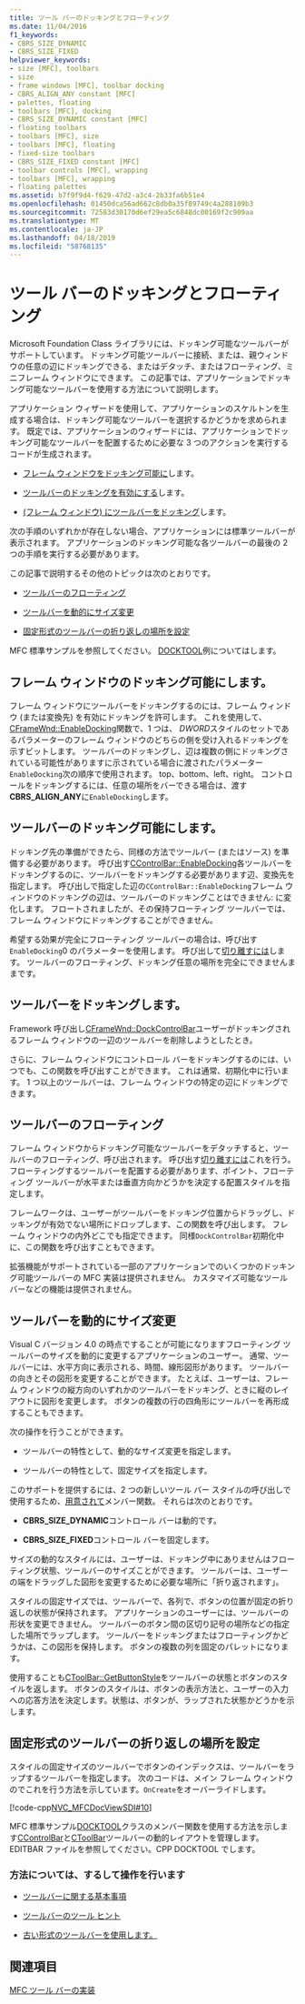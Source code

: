 ```yaml
---
title: ツール バーのドッキングとフローティング
ms.date: 11/04/2016
f1_keywords:
- CBRS_SIZE_DYNAMIC
- CBRS_SIZE_FIXED
helpviewer_keywords:
- size [MFC], toolbars
- size
- frame windows [MFC], toolbar docking
- CBRS_ALIGN_ANY constant [MFC]
- palettes, floating
- toolbars [MFC], docking
- CBRS_SIZE_DYNAMIC constant [MFC]
- floating toolbars
- toolbars [MFC], size
- toolbars [MFC], floating
- fixed-size toolbars
- CBRS_SIZE_FIXED constant [MFC]
- toolbar controls [MFC], wrapping
- toolbars [MFC], wrapping
- floating palettes
ms.assetid: b7f9f9d4-f629-47d2-a3c4-2b33fa6b51e4
ms.openlocfilehash: 01450dca56ad662c8db0a35f89749c4a288109b3
ms.sourcegitcommit: 72583d30170d6ef29ea5c6848dc00169f2c909aa
ms.translationtype: MT
ms.contentlocale: ja-JP
ms.lasthandoff: 04/18/2019
ms.locfileid: "58768135"
---
```

# <a name="docking-and-floating-toolbars"></a>ツール バーのドッキングとフローティング

Microsoft Foundation Class ライブラリには、ドッキング可能なツールバーがサポートしています。 ドッキング可能ツールバーに接続、または、親ウィンドウの任意の辺にドッキングできる、またはデタッチ、またはフローティング、ミニフレーム ウィンドウにできます。 この記事では、アプリケーションでドッキング可能なツールバーを使用する方法について説明します。

アプリケーション ウィザードを使用して、アプリケーションのスケルトンを生成する場合は、ドッキング可能なツールバーを選択するかどうかを求められます。 既定では、アプリケーションのウィザードには、アプリケーションでドッキング可能なツールバーを配置するために必要な 3 つのアクションを実行するコードが生成されます。

- [フレーム ウィンドウをドッキング可能に](#_core_enabling_docking_in_a_frame_window)します。

- [ツールバーのドッキングを有効にする](#_core_enabling_docking_for_a_toolbar)します。

- [(フレーム ウィンドウ) にツールバーをドッキング](#_core_docking_the_toolbar)します。

次の手順のいずれかが存在しない場合、アプリケーションには標準ツールバーが表示されます。 アプリケーションのドッキング可能な各ツールバーの最後の 2 つの手順を実行する必要があります。

この記事で説明するその他のトピックは次のとおりです。

- [ツールバーのフローティング](#_core_floating_the_toolbar)

- [ツールバーを動的にサイズ変更](#_core_dynamically_resizing_the_toolbar)

- [固定形式のツールバーの折り返しの場所を設定](#_core_setting_wrap_positions_for_a_fixed_style_toolbar)

MFC 標準サンプルを参照してください。 [DOCKTOOL](../overview/visual-cpp-samples.md)例についてはします。

##  <a name="_core_enabling_docking_in_a_frame_window"></a> フレーム ウィンドウのドッキング可能にします。

フレーム ウィンドウにツールバーをドッキングするのには、フレーム ウィンドウ (または変換先) を有効にドッキングを許可します。 これを使用して、 [CFrameWnd::EnableDocking](../mfc/reference/cframewnd-class.md#enabledocking)関数で、1 つは、 *DWORD*スタイルのセットであるパラメーターのフレーム ウィンドウのどちらの側を受け入れるドッキングを示すビットします。 ツールバーのドッキングし、辺は複数の側にドッキングされている可能性がありますに示されている場合に渡されたパラメーター`EnableDocking`次の順序で使用されます。 top、bottom、left、right。 コントロールをドッキングするには、任意の場所をバーできる場合は、渡す**CBRS_ALIGN_ANY**に`EnableDocking`します。

##  <a name="_core_enabling_docking_for_a_toolbar"></a> ツールバーのドッキング可能にします。

ドッキング先の準備ができたら、同様の方法でツールバー (またはソース) を準備する必要があります。 呼び出す[CControlBar::EnableDocking](../mfc/reference/ccontrolbar-class.md#enabledocking)各ツールバーをドッキングするのに、ツールバーをドッキングする必要があります辺、変換先を指定します。 呼び出しで指定した辺の`CControlBar::EnableDocking`フレーム ウィンドウのドッキングの辺は、ツールバーのドッキングことはできません: に変化します。 フロートされましたが、その保持フローティング ツールバーでは、フレーム ウィンドウにドッキングすることができません。

希望する効果が完全にフローティング ツールバーの場合は、呼び出す`EnableDocking`0 のパラメーターを使用します。 呼び出して[切り離すには](../mfc/reference/cframewnd-class.md#floatcontrolbar)します。 ツールバーのフローティング、ドッキング任意の場所を完全にできませんままです。

##  <a name="_core_docking_the_toolbar"></a> ツールバーをドッキングします。

Framework 呼び出し[CFrameWnd::DockControlBar](../mfc/reference/cframewnd-class.md#dockcontrolbar)ユーザーがドッキングされるフレーム ウィンドウの一辺のツールバーを削除しようとしたとき。

さらに、フレーム ウィンドウにコントロール バーをドッキングするのには、いつでも、この関数を呼び出すことができます。 これは通常、初期化中に行います。 1 つ以上のツールバーは、フレーム ウィンドウの特定の辺にドッキングできます。

##  <a name="_core_floating_the_toolbar"></a> ツールバーのフローティング

フレーム ウィンドウからドッキング可能なツールバーをデタッチすると、ツールバーのフローティング、呼び出されます。 呼び出す[切り離すには](../mfc/reference/cframewnd-class.md#floatcontrolbar)これを行う。 フローティングするツールバーを配置する必要があります、ポイント、フローティング ツールバーが水平または垂直方向かどうかを決定する配置スタイルを指定します。

フレームワークは、ユーザーがツールバーをドッキング位置からドラッグし、ドッキングが有効でない場所にドロップします、この関数を呼び出します。 フレーム ウィンドウの内外どこでも指定できます。 同様`DockControlBar`初期化中に、この関数を呼び出すこともできます。

拡張機能がサポートされている一部のアプリケーションでのいくつかのドッキング可能ツールバーの MFC 実装は提供されません。 カスタマイズ可能なツールバーなどの機能は提供されません。

##  <a name="_core_dynamically_resizing_the_toolbar"></a> ツールバーを動的にサイズ変更

Visual C バージョン 4.0 の時点ですることが可能になりますフローティング ツールバーのサイズを動的に変更するアプリケーションのユーザー。 通常、ツールバーには、水平方向に表示される、時間、線形図形があります。 ツールバーの向きとその図形を変更することができます。 たとえば、ユーザーは、フレーム ウィンドウの縦方向のいずれかのツールバーをドッキング、ときに縦のレイアウトに図形を変更します。 ボタンの複数の行の四角形にツールバーを再形成することもできます。

次の操作を行うことができます。

- ツールバーの特性として、動的なサイズ変更を指定します。

- ツールバーの特性として、固定サイズを指定します。

このサポートを提供するには、2 つの新しいツール バー スタイルの呼び出しで使用するため、[用意されて](../mfc/reference/ctoolbar-class.md#create)メンバー関数。 それらは次のとおりです。

- **CBRS_SIZE_DYNAMIC**コントロール バーは動的です。

- **CBRS_SIZE_FIXED**コントロール バーを固定します。

サイズの動的なスタイルには、ユーザーは、ドッキング中にありませんはフローティング状態、ツールバーのサイズことができます。 ツールバーは、ユーザーの端をドラッグした図形を変更するために必要な場所に「折り返されます」。

スタイルの固定サイズでは、ツールバーで、各列で、ボタンの位置が固定の折り返しの状態が保持されます。 アプリケーションのユーザーには、ツールバーの形状を変更できません。 ツールバーのボタン間の区切り記号の場所などの指定した場所でラップします。 ツールバーをドッキングまたはフローティングかどうかは、この図形を保持します。 ボタンの複数の列を固定のパレットになります。

使用することも[CToolBar::GetButtonStyle](../mfc/reference/ctoolbar-class.md#getbuttonstyle)をツールバーの状態とボタンのスタイルを返します。 ボタンのスタイルは、ボタンの表示方法と、ユーザーの入力への応答方法を決定します。状態は、ボタンが、ラップされた状態かどうかを示します。

##  <a name="_core_setting_wrap_positions_for_a_fixed_style_toolbar"></a> 固定形式のツールバーの折り返しの場所を設定

スタイルの固定サイズのツールバーでボタンのインデックスは、ツールバーをラップするツールバーを指定します。 次のコードは、メイン フレーム ウィンドウのでこれを行う方法を示しています。`OnCreate`をオーバーライドします。

[!code-cpp[NVC_MFCDocViewSDI#10](../mfc/codesnippet/cpp/docking-and-floating-toolbars_1.cpp)]

MFC 標準サンプル[DOCKTOOL](../overview/visual-cpp-samples.md)クラスのメンバー関数を使用する方法を示します[CControlBar](../mfc/reference/ccontrolbar-class.md)と[CToolBar](../mfc/reference/ctoolbar-class.md)ツールバーの動的レイアウトを管理します。 EDITBAR ファイルを参照してください。CPP DOCKTOOL でします。

### <a name="what-do-you-want-to-know-more-about"></a>方法については、するして操作を行います

- [ツールバーに関する基本事項](../mfc/toolbar-fundamentals.md)

- [ツールバーのツール ヒント](../mfc/toolbar-tool-tips.md)

- [古い形式のツールバーを使用します。](../mfc/using-your-old-toolbars.md)

## <a name="see-also"></a>関連項目

[MFC ツール バーの実装](../mfc/mfc-toolbar-implementation.md)

